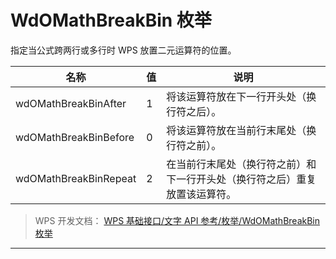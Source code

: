 # WdOMathBreakBin 枚举

指定当公式跨两行或多行时 WPS 放置二元运算符的位置。

| 名称                  | 值  | 说明                                                                       |
|-----------------------|-----|----------------------------------------------------------------------------|
| wdOMathBreakBinAfter  | 1   | 将该运算符放在下一行开头处（换行符之后）。                                 |
| wdOMathBreakBinBefore | 0   | 将该运算符放在当前行末尾处（换行符之前）。                                 |
| wdOMathBreakBinRepeat | 2   | 在当前行末尾处（换行符之前）和下一行开头处（换行符之后）重复放置该运算符。 |

> WPS 开发文档： [WPS 基础接口/文字 API 参考/枚举/WdOMathBreakBin 枚举](https://qn.cache.wpscdn.cn/encs/doc/office_v19/topics/WPS%20%E5%9F%BA%E7%A1%80%E6%8E%A5%E5%8F%A3/%E6%96%87%E5%AD%97%20API%20%E5%8F%82%E8%80%83/%E6%9E%9A%E4%B8%BE/WdOMathBreakBin%20%E6%9E%9A%E4%B8%BE.html)

------------------------------------------------------------------------

